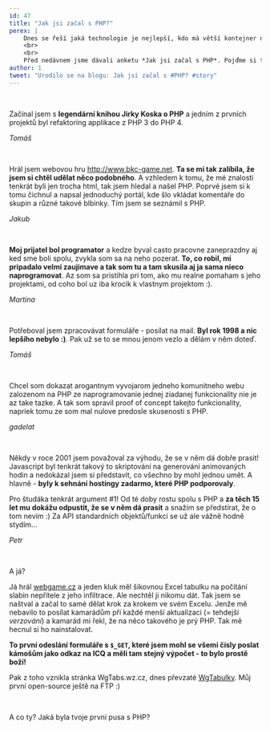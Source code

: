 ```yaml
---
id: 47
title: "Jak jsi začal s PHP?"
perex: |
    Dnes se řeší jaká technologie je nejlepší, kdo má větší kontejner nebo nejnovější smartfoun. Ve víru informací se zapomíná na to, **jak naše PHP cesty vlastně začaly**. Co v nás tu vášeň zažehlo.
    <br>
    <br>
    Před nedávnem jsme dávali anketu *Jak jsi začal s PHP*. Pojďme si tu vášeň připomenout - tady je pár vybraných kousků, které jste nám poslali.
author: 1
tweet: "Urodilo se na blogu: Jak jsi začal s #PHP? #story"
---
```



<br>

Začínal jsem s **legendární knihou Jirky Koska o PHP** a jedním z prvních projektů byl refaktoring applikace z PHP 3 do PHP 4.

*Tomáš*

<br>

Hrál jsem webovou hru http://www.bkc-game.net. **Ta se mi tak zalíbila, že jsem si chtěl udělat něco podobného**. A vzhledem k tomu, že mé znalosti tenkrát byli jen trocha html, tak jsem hledal a našel PHP. Poprvé jsem si k tomu čichnul a napsal jednoduchý portál, kde šlo vkládat komentáře do skupin a různé takové blbinky. Tím jsem se seznámil s PHP.

*Jakub*

<br>


**Moj prijatel bol programator** a kedze byval casto pracovne zaneprazdny aj ked sme boli spolu, zvykla som sa na neho pozerat. **To, co robil, mi pripadalo velmi zaujimave a tak som tu a tam skusila aj ja sama nieco naprogramovat**. Az som sa pristihla pri tom, ako mu realne pomaham s jeho projektami, od coho bol uz iba krocik k vlastnym projektom :).

*Martina*

<br>

Potřeboval jsem zpracovávat formuláře - posílat na mail. **Byl rok 1998 a nic lepšího nebylo :)**. Pak už se to se mnou jenom vezlo a dělám v něm doteď.

*Tomáš*

<br>

Chcel som dokazat arogantnym vyvojarom jedneho komunitneho webu zalozenom na PHP ze naprogramovanie jednej ziadanej funkcionality nie je az take tazke. A tak som spravil proof of concept takejto funkcionality, napriek tomu ze som mal nulove predosle skusenosti s PHP.

*gadelat*

<br>

Někdy v roce 2001 jsem považoval za výhodu, že se v něm dá dobře prasit! Javascript byl tenkrát takový to skriptování na generování animovaných hodin a nedokázal jsem si představit, co všechno by mohl jednou umět. A hlavně - **byly k sehnání hostingy zadarmo, které PHP podporovaly**.

Pro študáka tenkrát argument #1! Od té doby rostu spolu s PHP a **za těch 15 let mu dokážu odpustit, že se v něm dá prasit** a snažím se předstírat, že o tom nevím :) Za API standardních objektů/funkcí se už ale vážně hodně stydím...

*Petr*

<br>

A já?

Já hrál [webgame.cz](https://www.webgame.cz/) a jeden kluk měl šikovnou Excel tabulku na počítání slabin nepřítele z jeho infiltrace. Ale nechtěl ji nikomu dát. Tak jsem se naštval a začal to samé dělat krok za krokem ve svém Excelu. Jenže mě nebavilo to posílat kamarádům při každé menší aktualizaci (= tehdejší *verzování*) a kamarád mi řekl, že na něco takového je prý PHP. Tak mě hecnul si ho nainstalovat.

**To první odeslání formuláře s `$_GET`, které jsem mohl se všemi čísly poslat kámošům jako odkaz na ICQ a měli tam stejný výpočet - to bylo prostě boží!**

Pak z toho vznikla stránka WgTabs.wz.cz, dnes převzaté [WgTabulky](http://www.wgtabulky.cz/infiltrace/). Můj první open-source ještě na FTP :)


<br>

A co ty? Jaká byla tvoje první pusa s PHP?